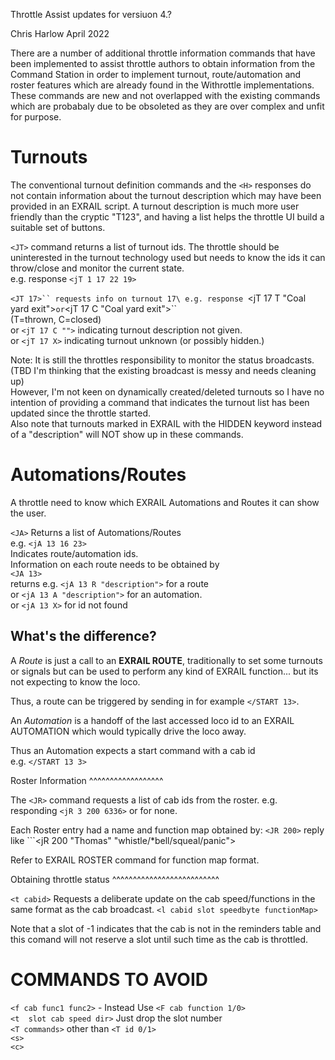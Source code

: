Throttle Assist updates for versiuon 4.?

Chris Harlow April 2022

There are a number of additional throttle information commands that have been implemented to assist throttle authors to obtain information from the Command Station in order to implement turnout, route/automation and roster features which are already found in the Withrottle implementations. 
These commands are new and not overlapped with the existing commands which are probabaly due to be obsoleted as they are over complex and unfit for purpose. 

Turnouts
============

The conventional turnout definition commands and the ```<H>``` responses do not contain information about the turnout description which may have been provided in an EXRAIL script. A turnout description is much more user friendly than the cryptic "T123", and having a list helps the throttle UI build a suitable set of buttons.

```<JT>``` command returns a list of turnout ids. The throttle should be uninterested in the turnout technology used but needs to know the ids it can throw/close and monitor the current state.  
e.g.  response ```<jT 1 17 22 19>``` 

```<JT 17>`` requests info on turnout 17\
e.g. response ```<jT 17 T "Coal yard exit">``` or ```<jT 17 C "Coal yard exit">``\
(T=thrown, C=closed)\
or ```<jT 17 C "">``` indicating turnout description not given.\
or ```<jT 17 X>``` indicating turnout unknown (or possibly hidden.)  
  
Note: It is still the throttles responsibility to monitor the status broadcasts.\
(TBD I'm thinking that the existing broadcast is messy and needs cleaning up)\
However, I'm not keen on dynamically created/deleted turnouts so I have no intention of providing a command that indicates the turnout list has been updated since the throttle started.  
Also note that turnouts marked in EXRAIL with the HIDDEN keyword instead of a "description" will NOT show up in these commands. 

 Automations/Routes
 ====================

 A throttle need to know which EXRAIL Automations and Routes it can show the user.  
 
 ```<JA>``` Returns a list of Automations/Routes\
 e.g. ```<jA 13 16 23>```\
 Indicates route/automation ids.\
 Information on each route needs to be obtained by\
 ```<JA 13>```\
 returns e.g. ```<jA 13 R "description">``` for a route\
 or  ```<jA 13 A "description">``` for an automation.\
 or ```<jA 13 X>``` for id not found  
 
 What's the difference?
 -----------------------
 
A *Route* is just a call to an **EXRAIL ROUTE**, traditionally to set some turnouts or signals but can be used to perform any kind of EXRAIL function... but its not expecting to know the loco.
 
Thus, a route can be triggered by sending in for example ```</START 13>```. 

An *Automation* is a handoff of the last accessed loco id to an EXRAIL AUTOMATION which would typically drive the loco away.
 
   Thus an Automation expects a start command with a cab id\
   e.g. ```</START 13 3>```

Roster Information
^^^^^^^^^^^^^^^^^^

The ```<JR>``` command requests a list of cab ids from the roster.
e.g. responding ```<jR 3 200 6336>```
or <jR> for none. 

Each Roster entry had a name and function map obtained by:
```<JR 200>```  reply like ```<jR 200 "Thomas" "whistle/*bell/squeal/panic">
   
Refer to EXRAIL ROSTER command for function map format.

Obtaining throttle status
^^^^^^^^^^^^^^^^^^^^^^^^^^
  
```<t cabid>```  Requests a deliberate update on the cab speed/functions in the same format as the cab broadcast.
```<l cabid slot speedbyte functionMap>```

Note that a slot of -1 indicates that the cab is not in the reminders table and this comand will not reserve a slot until such time as the cab is throttled.


COMMANDS TO AVOID
======================

  ```<f cab func1 func2>``` - Instead Use ```<F cab function 1/0>```\
  ```<t  slot cab speed dir>``` Just drop the slot number\
  ```<T commands>``` other than ```<T id 0/1>```\
  ```<s>```\
  ```<c>```



